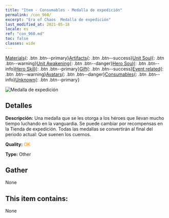```yaml
---
title: "Item - Consumables - Medalla de expedición"
permalink: /con_960/
excerpt: "Era of Chaos  Medalla de expedición"
last_modified_at: 2021-05-18
locale: es
ref: "con_960.md"
toc: false
classes: wide
---
```

 [Materials](/ItemsES/){: .btn .btn--primary}[Artifacts](/ItemsES/Artifacts/){: .btn .btn--success}[Unit Soul](/ItemsES/UnitSoul/){: .btn .btn--warning}[Unit Awakening](/ItemsES/UnitAwakening/){: .btn .btn--danger}[Hero Soul](/ItemsES/HeroSoul/){: .btn .btn--info}[Hero Skill](/ItemsES/HeroSkill/){: .btn .btn--primary}[Gift](/ItemsES/Gift/){: .btn .btn--success}[Event related](/ItemsES/Events/){: .btn .btn--warning}[Avatars](/ItemsES/Avatars/){: .btn .btn--danger}[Consumables](/ItemsES/Consumables/){: .btn .btn--info}[Unknown](/ItemsES/Unknown/){: .btn .btn--primary}

 ![Medalla de expedición](/images/t/i_40055.png)

## Detalles
 **Descripción:** Una medalla que se les otorga a los héroes que llevan mucho tiempo luchando en la vanguardia. Se puede cambiar por recompensas en la Tienda de expedición. Todas las medallas se convertirán al final del periodo actual: Que suenen los cuernos.

 **Quality:** <span style="color: #FF8C00">OK</span>

 **Type:** Other

## Gather

  None

## This item contains:

  None


